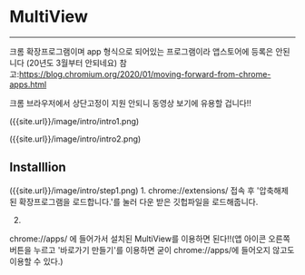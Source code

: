 # MultiView
-----



크롬 확장프로그램이며 app 형식으로 되어있는 프로그램이라 앱스토어에 등록은 안된니다
(20년도 3월부터 안되네요)
참고:https://blog.chromium.org/2020/01/moving-forward-from-chrome-apps.html

크롬 브라우저에서 상단고정이 지원 안되니 동영상 보기에 유용할 겁니다!!

({{site.url}}/image/intro/intro1.png)

({{site.url}}/image/intro/intro2.png)

Installlion
---
({{site.url}}/image/intro/step1.png)
1.
chrome://extensions/ 접속 후 '압축해제된 확장프로그램을 로드합니다.'를 눌러 다운 받은 깃헙파일을 로드해줍니다.

2.
chrome://apps/ 에 들어가서 설치된 MultiView를 이용하면 된다!!(앱 아이콘 오른쪽 버튼을 누르고 '바로가기 만들기'를 이용하면 굳이 chrome://apps/에 들어오지 않고도 이용할 수 있다.)



